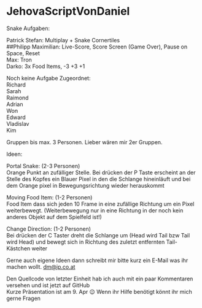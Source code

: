 # JehovaScriptVonDaniel
Snake Aufgaben:<br />

Patrick Stefan: Multiplay + Snake Cornertiles<br />
##Philipp Maximilian: Live-Score, Score Screen (Game Over), Pause on Space, Reset<br />
Max: Tron<br />
Darko: 3x Food Items, -3 +3 +1<br />

Noch keine Aufgabe Zugeordnet:<br />
Richard<br />
Sarah<br />
Raimond<br />
Adrian<br />
Won <br />
Edward<br />
Vladislav<br />
Kim<br />

Gruppen bis max. 3 Personen. Lieber wären mir 2er Gruppen.<br />

Ideen:<br />

Portal Snake: (2-3 Personen)<br />
Orange Punkt an zufälliger Stelle. Bei drücken der P Taste erscheint an der Stelle des Kopfes ein Blauer Pixel in den die Schlange hineinläuft und bei dem Orange pixel in Bewegungsrichtung wieder herauskommt<br />

Moving Food Item: (1-2 Personen)<br />
Food Item dass sich jeden 10 Frame in eine zufällige Richtung um ein Pixel weiterbewegt. (Weiterbewegung nur in eine Richtung in der noch kein anderes Objekt auf dem Spielfeld ist!)<br />

Change Direction: (1-2 Personen)<br />
Bei drücken der C Taster dreht die Schlange um (Head wird Tail bzw Tail wird Head) und bewegt sich in Richtung des zuletzt entfernten Tail-Kästchen weiter<br />

Gerne auch eigene Ideen dann schreibt mir bitte kurz ein E-Mail was ihr machen wollt. dm@ip.co.at<br />

Den Quellcode von letzter Einheit hab ich auch mit ein paar Kommentaren versehen und ist jetzt auf GitHub<br />
Kurze Präsentation ist am 9. Apr :wink: Wenn ihr Hilfe benötigt könnt ihr mich gerne Fragen<br />
<br />